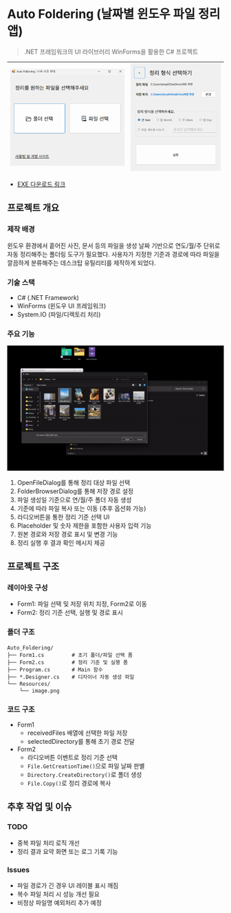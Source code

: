 # Auto Foldering (날짜별 윈도우 파일 정리 앱)
> .NET 프레임워크의 UI 라이브러리 WinForms을 활용한 C# 프로젝트

![alt text](./img/image.png) | ![alt text](./img/image-1.png)
--|--

- [EXE 다운로드 링크](https://github.com/tony96kimsh/Auto-Foldering/raw/refs/heads/main/Auto-Foldering.exe)

## 프로젝트 개요

### 제작 배경
윈도우 환경에서 흩어진 사진, 문서 등의 파일을 생성 날짜 기반으로 연도/월/주 단위로 자동 정리해주는 폴더링 도구가 필요했다. 사용자가 지정한 기준과 경로에 따라 파일을 깔끔하게 분류해주는 데스크탑 유틸리티를 제작하게 되었다.

### 기술 스택
- C# (.NET Framework)
- WinForms (윈도우 UI 프레임워크)
- System.IO (파일/디렉토리 처리)

### 주요 기능

![대표 동작 로직](./img/testing.gif)

1. OpenFileDialog를 통해 정리 대상 파일 선택
2. FolderBrowserDialog를 통해 저장 경로 설정
3. 파일 생성일 기준으로 연/월/주 폴더 자동 생성
4. 기준에 따라 파일 복사 또는 이동 (추후 옵션화 가능)
5. 라디오버튼을 통한 정리 기준 선택 UI
6. Placeholder 및 숫자 제한을 포함한 사용자 입력 기능
7. 원본 경로와 저장 경로 표시 및 변경 기능
8. 정리 실행 후 결과 확인 메시지 제공

## 프로젝트 구조

### 레이아웃 구성
- Form1: 파일 선택 및 저장 위치 지정, Form2로 이동
- Form2: 정리 기준 선택, 실행 및 경로 표시

### 폴더 구조
```
Auto_Foldering/
├── Form1.cs         # 초기 폴더/파일 선택 폼
├── Form2.cs         # 정리 기준 및 실행 폼
├── Program.cs       # Main 함수
├── *.Designer.cs    # 디자이너 자동 생성 파일
└── Resources/
    └── image.png
```

### 코드 구조
- Form1
  - receivedFiles 배열에 선택한 파일 저장
  - selectedDirectory를 통해 초기 경로 전달
- Form2
  - 라디오버튼 이벤트로 정리 기준 선택
  - `File.GetCreationTime()`으로 파일 날짜 판별
  - `Directory.CreateDirectory()`로 폴더 생성
  - `File.Copy()`로 정리 경로에 복사

## 추후 작업 및 이슈

### TODO
- 중복 파일 처리 로직 개선
- 정리 결과 요약 화면 또는 로그 기록 기능

### Issues
- 파일 경로가 긴 경우 UI 레이블 표시 깨짐
- 복수 파일 처리 시 성능 개선 필요
- 비정상 파일명 예외처리 추가 예정